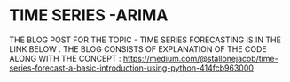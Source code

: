 # TIME SERIES -ARIMA

THE BLOG POST FOR THE TOPIC - TIME SERIES FORECASTING IS IN THE LINK BELOW . THE BLOG CONSISTS OF EXPLANATION OF THE CODE ALONG WITH THE CONCEPT : https://medium.com/@stallonejacob/time-series-forecast-a-basic-introduction-using-python-414fcb963000
